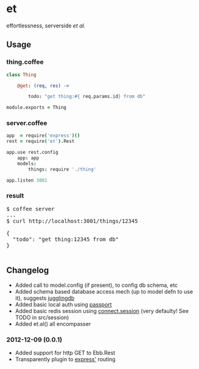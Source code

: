 et
==

effortlessness, serverside <i>et al.</i>

Usage
-----


### thing.coffee

```coffee
class Thing

    @get: (req, res) -> 

        todo: "get thing:#{ req.params.id} from db"

module.exports = Thing
```


### server.coffee

```coffee
app  = require('express')()
rest = require('et').Rest

app.use rest.config
    app: app
    models:
        things: require './thing'

app.listen 3001
```


### result

<pre>
$ coffee server
...
$ curl http://localhost:3001/things/12345

{
  "todo": "get thing:12345 from db"
}

</pre>


Changelog
---------

* Added call to model.config (if present), to config db schema, etc
* Added schema based database access mech (up to model defn to use it), suggests [jugglingdb](https://github.com/1602/jugglingdb)
* Added basic local auth using [passport](http://passportjs.org/) 
* Added basic redis session using [connect.session](http://www.senchalabs.org/connect/session.html) (very defaulty! See TODO in src/session)
* Added et.al() all encompasser

### 2012-12-09 (0.0.1)

* Added support for http GET to Ebb.Rest
* Transparently plugin to [express'](https://github.com/visionmedia/express) routing

